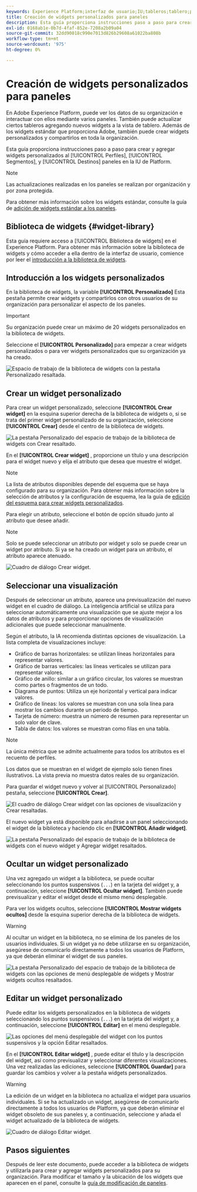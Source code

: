 ```yaml
---
keywords: Experience Platform;interfaz de usuario;IU;tableros;tablero;perfiles;segmentos;destinos;uso de licencias;widgets;métricas;
title: Creación de widgets personalizados para paneles
description: Esta guía proporciona instrucciones paso a paso para crear widgets personalizados y utilizarlos en paneles de Adobe Experience Platform.
exl-id: 0168ab1e-0b7d-4faf-852e-7208a2b09a04
source-git-commit: 32dd90018c990e7013d826b29608a61022ba808b
workflow-type: tm+mt
source-wordcount: '975'
ht-degree: 0%

---
```


# Creación de widgets personalizados para paneles

En Adobe Experience Platform, puede ver los datos de su organización e interactuar con ellos mediante varios paneles. También puede actualizar ciertos tableros agregando nuevos widgets a la vista de tablero. Además de los widgets estándar que proporciona Adobe, también puede crear widgets personalizados y compartirlos en toda la organización.

Esta guía proporciona instrucciones paso a paso para crear y agregar widgets personalizados al [!UICONTROL Perfiles], [!UICONTROL Segmentos], y [!UICONTROL Destinos] paneles en la IU de Platform.

>[!NOTE]
>
>Las actualizaciones realizadas en los paneles se realizan por organización y por zona protegida.

Para obtener más información sobre los widgets estándar, consulte la guía de [adición de widgets estándar a los paneles](standard-widgets.md).

## Biblioteca de widgets {#widget-library}

Esta guía requiere acceso a [!UICONTROL Biblioteca de widgets] en el Experience Platform. Para obtener más información sobre la biblioteca de widgets y cómo acceder a ella dentro de la interfaz de usuario, comience por leer el [introducción a la biblioteca de widgets](widget-library.md).

## Introducción a los widgets personalizados

En la biblioteca de widgets, la variable **[!UICONTROL Personalizado]** Esta pestaña permite crear widgets y compartirlos con otros usuarios de su organización para personalizar el aspecto de los paneles.

>[!IMPORTANT]
>
>Su organización puede crear un máximo de 20 widgets personalizados en la biblioteca de widgets.

Seleccione el **[!UICONTROL Personalizado]** para empezar a crear widgets personalizados o para ver widgets personalizados que su organización ya ha creado.

![Espacio de trabajo de la biblioteca de widgets con la pestaña Personalizado resaltada.](../images/customization/custom-widgets.png)

## Crear un widget personalizado

Para crear un widget personalizado, seleccione **[!UICONTROL Crear widget]** en la esquina superior derecha de la biblioteca de widgets o, si se trata del primer widget personalizado de su organización, seleccione **[!UICONTROL Crear]** desde el centro de la biblioteca de widgets.

![La pestaña Personalizado del espacio de trabajo de la biblioteca de widgets con Crear resaltado.](../images/customization/create-widget.png)

En el **[!UICONTROL Crear widget]** , proporcione un título y una descripción para el widget nuevo y elija el atributo que desea que muestre el widget.

>[!NOTE]
>
>La lista de atributos disponibles depende del esquema que se haya configurado para su organización. Para obtener más información sobre la selección de atributos y la configuración de esquema, lea la guía de [edición del esquema para crear widgets personalizados](edit-schema.md).

Para elegir un atributo, seleccione el botón de opción situado junto al atributo que desee añadir.

>[!NOTE]
>
>Solo se puede seleccionar un atributo por widget y solo se puede crear un widget por atributo. Si ya se ha creado un widget para un atributo, el atributo aparece atenuado.

![Cuadro de diálogo Crear widget.](../images/customization/create-widget-dialog.png)

## Seleccionar una visualización

Después de seleccionar un atributo, aparece una previsualización del nuevo widget en el cuadro de diálogo. La inteligencia artificial se utiliza para seleccionar automáticamente una visualización que se ajuste mejor a los datos de atributos y para proporcionar opciones de visualización adicionales que puede seleccionar manualmente.

Según el atributo, la IA recomienda distintas opciones de visualización. La lista completa de visualizaciones incluye:

* Gráfico de barras horizontales: se utilizan líneas horizontales para representar valores.
* Gráfico de barras verticales: las líneas verticales se utilizan para representar valores.
* Gráfico de anillo: similar a un gráfico circular, los valores se muestran como partes o fragmentos de un todo.
* Diagrama de puntos: Utiliza un eje horizontal y vertical para indicar valores.
* Gráfico de líneas: los valores se muestran con una sola línea para mostrar los cambios durante un periodo de tiempo.
* Tarjeta de número: muestra un número de resumen para representar un solo valor de clave.
* Tabla de datos: los valores se muestran como filas en una tabla.

>[!NOTE]
>
>La única métrica que se admite actualmente para todos los atributos es el recuento de perfiles.
>
>Los datos que se muestran en el widget de ejemplo solo tienen fines ilustrativos. La vista previa no muestra datos reales de su organización.

Para guardar el widget nuevo y volver al [!UICONTROL Personalizado] pestaña, seleccione **[!UICONTROL Crear]**.

![El cuadro de diálogo Crear widget con las opciones de visualización y Crear resaltadas.](../images/customization/create-widget-select-attribute.png)

El nuevo widget ya está disponible para añadirse a un panel seleccionando el widget de la biblioteca y haciendo clic en **[!UICONTROL Añadir widget]**.

![La pestaña Personalizado del espacio de trabajo de la biblioteca de widgets con el nuevo widget y Agregar widget resaltados.](../images/customization/custom-widgets-new.png)

## Ocultar un widget personalizado

Una vez agregado un widget a la biblioteca, se puede ocultar seleccionando los puntos suspensivos (`...`) en la tarjeta del widget y, a continuación, seleccione **[!UICONTROL Ocultar widget]**. También puede previsualizar y editar el widget desde el mismo menú desplegable.

Para ver los widgets ocultos, seleccione **[!UICONTROL Mostrar widgets ocultos]** desde la esquina superior derecha de la biblioteca de widgets.

>[!WARNING]
>
>Al ocultar un widget en la biblioteca, no se elimina de los paneles de los usuarios individuales. Si un widget ya no debe utilizarse en su organización, asegúrese de comunicarlo directamente a todos los usuarios de Platform, ya que deberán eliminar el widget de sus paneles.

![La pestaña Personalizado del espacio de trabajo de la biblioteca de widgets con las opciones de menú desplegable de widgets y Mostrar widgets ocultos resaltados.](../images/customization/hide-widget.png)

## Editar un widget personalizado

Puede editar los widgets personalizados en la biblioteca de widgets seleccionando los puntos suspensivos (`...`) en la tarjeta del widget y, a continuación, seleccione **[!UICONTROL Editar]** en el menú desplegable.

![Las opciones del menú desplegable del widget con los puntos suspensivos y la opción Editar resaltados.](../images/customization/custom-widget-edit.png)

En el **[!UICONTROL Editar widget]** , puede editar el título y la descripción del widget, así como previsualizar y seleccionar diferentes visualizaciones. Una vez realizadas las ediciones, seleccione **[!UICONTROL Guardar]** para guardar los cambios y volver a la pestaña widgets personalizados.

>[!WARNING]
>
>La edición de un widget en la biblioteca no actualiza el widget para usuarios individuales. Si se ha actualizado un widget, asegúrese de comunicarlo directamente a todos los usuarios de Platform, ya que deberán eliminar el widget obsoleto de sus paneles y, a continuación, seleccione y añada el widget actualizado de la biblioteca de widgets.

![Cuadro de diálogo Editar widget.](../images/customization/edit-widget.png)

## Pasos siguientes

Después de leer este documento, puede acceder a la biblioteca de widgets y utilizarla para crear y agregar widgets personalizados para su organización. Para modificar el tamaño y la ubicación de los widgets que aparecen en el panel, consulte la [guía de modificación de paneles](modify.md).
